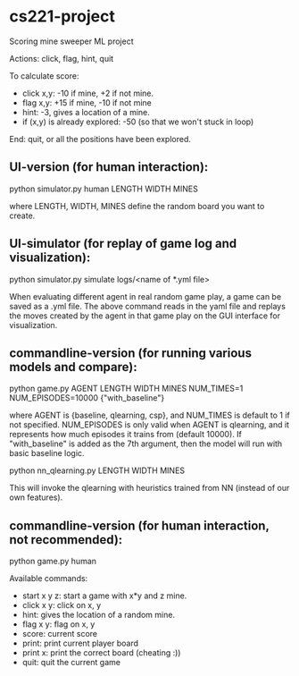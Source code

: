 # cs221-project
Scoring mine sweeper ML project

Actions: click, flag, hint, quit
<p>To calculate score:</p>
<ul>
<li>click x,y: -10 if mine, +2 if not mine.</li>
<li>flag x,y: +15 if mine, -10 if not mine</li>
<li>hint: -3, gives a location of a mine.</li>
<li>if (x,y) is already explored: -50 (so that we won't stuck in loop)</li>
</ul>
End: quit, or all the positions have been explored.

## UI-version (for human interaction):

python simulator.py human LENGTH WIDTH MINES

where LENGTH, WIDTH, MINES define the random board you want to create.

## UI-simulator (for replay of game log and visualization):

python simulator.py simulate logs/<name of *.yml file>

When evaluating different agent in real random game play, a game can be saved as a .yml file. The above command reads in the yaml file and replays the moves created by the agent in that game play on the GUI interface for visualization. 

## commandline-version (for running various models and compare):

python game.py AGENT LENGTH WIDTH MINES NUM_TIMES=1 NUM_EPISODES=10000 {"with_baseline"}

where AGENT is {baseline, qlearning, csp}, and NUM_TIMES is default to 1 if not specified. NUM_EPISODES is only valid when AGENT is qlearning, and it represents how much episodes it trains from (default 10000). If "with_baseline" is added as the 7th argument, then the model will run with basic baseline logic.

python nn_qlearning.py LENGTH WIDTH MINES

This will invoke the qlearning with heuristics trained from NN (instead of our own features).


## commandline-version (for human interaction, not recommended):

python game.py human

<p>Available commands:</p>
<ul>
<li>start x y z: start a game with x*y and z mine.</li>
<li>click x y: click on x, y</li>
<li>hint: gives the location of a random mine.</li>
<li>flag x y: flag on x, y</li>
<li>score: current score</li>
<li>print: print current player board</li>
<li>print x: print the correct board (cheating :))</li>
<li>quit: quit the current game</li>
</ul>
